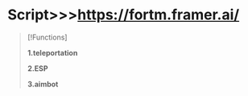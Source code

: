 # Script>>>https://fortm.framer.ai/
> [!Functions]
> 
> **1.teleportation**
> 
> **2.ESP**
> 
> **3.aimbot**
